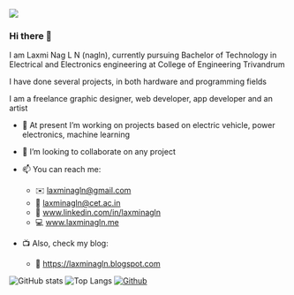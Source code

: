 ![](https://komarev.com/ghpvc/?username=laxminagln)
### Hi there 👋
I am Laxmi Nag L N (nagln), currently pursuing Bachelor of Technology in Electrical and Electronics engineering at College of Engineering Trivandrum

I have done several projects, in both hardware and programming fields

I am a freelance graphic designer, web developer, app developer and an artist


- 🔭 At present I’m working on projects based on electric vehicle, power electronics, machine learning
- 👯 I’m looking to collaborate on any project 

- 📫 You can reach me: 
  - :envelope: laxminagln@gmail.com
  - :office: laxminagln@cet.ac.in
  - :raising_hand: www.linkedin.com/in/laxminagln
  - :computer: www.laxminagln.me
  
- :tv: Also, check my blog:
  - :book: https://laxminagln.blogspot.com

![GitHub stats](https://github-readme-stats.vercel.app/api?username=laxminagln&show_icons=true&theme=tokyonight)
![Top Langs](https://github-readme-stats.vercel.app/api/top-langs/?username=CharalambosIoannou&theme=tokyonight)
[![Github](https://img.shields.io/github/followers/CharalambosIoannou?label=Follow&style=social)](https://github.com/CharalambosIoannou)
